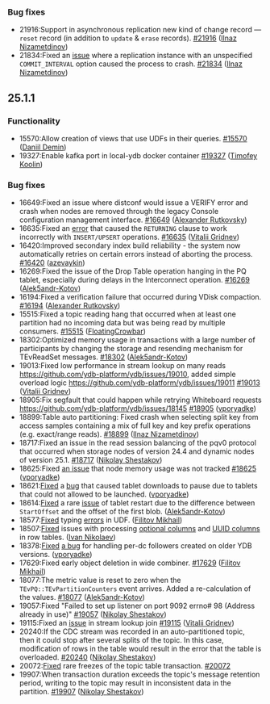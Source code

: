 ### Bug fixes

* 21916:Support in asynchronous replication new kind of change record — `reset` record (in addition to `update` & `erase` records). [#21916](https://github.com/ydb-platform/ydb/pull/21916) ([Ilnaz Nizametdinov](https://github.com/CyberROFL))
* 21834:Fixed an [issue](https://github.com/ydb-platform/ydb/issues/21814) where a replication instance with an unspecified `COMMIT_INTERVAL` option caused the process to crash. [#21834](https://github.com/ydb-platform/ydb/pull/21834) ([Ilnaz Nizametdinov](https://github.com/CyberROFL))
  
## 25.1.1

### Functionality

* 15570:Allow creation of views that use UDFs in their queries. [#15570](https://github.com/ydb-platform/ydb/pull/15570) ([Daniil Demin](https://github.com/jepett0))
* 19327:Enable kafka port in local-ydb docker container [#19327](https://github.com/ydb-platform/ydb/pull/19327) ([Timofey Koolin](https://github.com/rekby))

### Bug fixes

* 16649:Fixed an issue where distconf would issue a VERIFY error and crash when nodes are removed through the legacy Console configuration management interface. [#16649](https://github.com/ydb-platform/ydb/pull/16649) ([Alexander Rutkovsky](https://github.com/alexvru))
* 16635:Fixed an [error](https://github.com/ydb-platform/ydb/issues/15551) that caused the `RETURNING` clause to work incorrectly with `INSERT/UPSERT` operations. [#16635](https://github.com/ydb-platform/ydb/pull/16635) ([Vitalii Gridnev](https://github.com/gridnevvvit))
* 16420:Improved secondary index build reliability - the system now automatically retries on certain errors instead of aborting the process. [#16420](https://github.com/ydb-platform/ydb/pull/16420) ([azevaykin](https://github.com/azevaykin))
* 16269:Fixed the issue of the Drop Table operation hanging in the PQ tablet, especially during delays in the Interconnect operation. [#16269](https://github.com/ydb-platform/ydb/pull/16269) ([Alek5andr-Kotov](https://github.com/Alek5andr-Kotov))
* 16194:Fixed a verification failure that occurred during VDisk compaction. [#16194](https://github.com/ydb-platform/ydb/pull/16194) ([Alexander Rutkovsky](https://github.com/alexvru))
* 15515:Fixed a topic reading hang that occurred when at least one partition had no incoming data but was being read by multiple consumers. [#15515](https://github.com/ydb-platform/ydb/pull/15515) ([FloatingCrowbar](https://github.com/FloatingCrowbar))
* 18302:Optimized memory usage in transactions with a large number of participants by changing the storage and resending mechanism for TEvReadSet messages. [#18302](https://github.com/ydb-platform/ydb/pull/18302) ([Alek5andr-Kotov](https://github.com/Alek5andr-Kotov))
* 19013:Fixed low performance in stream lookup on many reads https://github.com/ydb-platform/ydb/issues/19010, added simple overload logic https://github.com/ydb-platform/ydb/issues/19011 [#19013](https://github.com/ydb-platform/ydb/pull/19013) ([Vitalii Gridnev](https://github.com/gridnevvvit))
* 18905:Fix segfault that could happen while retrying Whiteboard requests https://github.com/ydb-platform/ydb/issues/18145 [#18905](https://github.com/ydb-platform/ydb/pull/18905) ([vporyadke](https://github.com/vporyadke))
* 18899:Table auto partitioning: Fixed crash when selecting split key from access samples containing a mix of full key and key prefix operations (e.g. exact/range reads). [#18899](https://github.com/ydb-platform/ydb/pull/18899) ([Ilnaz Nizametdinov](https://github.com/CyberROFL))
* 18717:Fixed an issue in the read session balancing of the pqv0 protocol that occurred when storage nodes of version 24.4 and dynamic nodes of version 25.1. [#18717](https://github.com/ydb-platform/ydb/pull/18717) ([Nikolay Shestakov](https://github.com/nshestakov))
* 18625:Fixed [an issue](https://github.com/ydb-platform/ydb/issues/18576) that node memory usage was not tracked [#18625](https://github.com/ydb-platform/ydb/pull/18625) ([vporyadke](https://github.com/vporyadke))
* 18621:[Fixed]((https://github.com/ydb-platform/ydb/pull/18621)) a [bug](https://github.com/ydb-platform/ydb/issues/16462) that caused tablet downloads to pause due to tablets that could not allowed to be launched. ([vporyadke](https://github.com/vporyadke))
* 18614:[Fixed](https://github.com/ydb-platform/ydb/pull/18614) a rare [issue](https://github.com/ydb-platform/ydb/issues/18615) of tablet restart due to the difference between `StartOffset` and the offset of the first blob. ([Alek5andr-Kotov](https://github.com/Alek5andr-Kotov))
* 18577:[Fixed](https://github.com/ydb-platform/ydb/pull/19152) typing [errors](https://github.com/ydb-platform/ydb/issues/18487) in UDF. ([Filitov Mikhail](https://github.com/lll-phill-lll))
* 18507:[Fixed]((https://github.com/ydb-platform/ydb/pull/18507)) issues with processing [optional columns](https://github.com/ydb-platform/ydb/issues/15701) and [UUID columns](https://github.com/ydb-platform/ydb/issues/15697) in row tables. ([Ivan Nikolaev](https://github.com/lex007in))
* 18378:[Fixed](https://github.com/ydb-platform/ydb/pull/18378) [a bug](https://github.com/ydb-platform/ydb/issues/16000) for handling per-dc followers created on older YDB versions. ([vporyadke](https://github.com/vporyadke))
* 17629:Fixed early object deletion in wide combiner. [#17629](https://github.com/ydb-platform/ydb/pull/17629) ([Filitov Mikhail](https://github.com/lll-phill-lll))
* 18077:The metric value is reset to zero when the `TEvPQ::TEvPartitionCounters` event arrives. Added a re-calculation of the values. [#18077](https://github.com/ydb-platform/ydb/pull/18077) ([Alek5andr-Kotov](https://github.com/Alek5andr-Kotov))
* 19057:Fixed "Failed to set up listener on port 9092 errno# 98 (Address already in use)" [#19057](https://github.com/ydb-platform/ydb/pull/19057) ([Nikolay Shestakov](https://github.com/nshestakov))
* 19115:Fixed an [issue](https://github.com/ydb-platform/ydb/issues/19083) in stream lookup join [#19115](https://github.com/ydb-platform/ydb/pull/19115) ([Vitalii Gridnev](https://github.com/gridnevvvit))
* 20240:If the CDC stream was recorded in an auto-partitioned topic, then it could stop after several splits of the topic. In this case, modification of rows in the table would result in the error that the table is overloaded. [#20240](https://github.com/ydb-platform/ydb/pull/20240) ([Nikolay Shestakov](https://github.com/nshestakov))
* 20072:[Fixed](https://github.com/ydb-platform/ydb/pull/20072) rare freezes of the topic table transaction. [#20072]([Alek5andr-Kotov](https://github.com/Alek5andr-Kotov))
* 19907:When transaction duration exceeds the topic's message retention period, writing to the topic may result in inconsistent data in the partition. [#19907](https://github.com/ydb-platform/ydb/pull/19907) ([Nikolay Shestakov](https://github.com/nshestakov))

